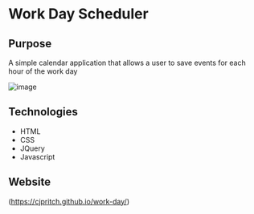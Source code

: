 # Work Day Scheduler 

## Purpose
A simple calendar application that allows a user to save events for each hour of the work day

![image](file:///Users/carlypritchard/Downloads/screencapture-cjpritch-github-io-work-day-2022-06-09-17_55_22.png)

## Technologies 
* HTML
* CSS
* JQuery
* Javascript

## Website
(https://cjpritch.github.io/work-day/)